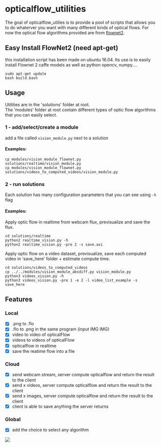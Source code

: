 opticalflow_utilities
======================
The goal of opticalflow_utilies is to provide a pool of scripts that allows you to do whaterver you want with many different 
kinds of optical flows. For now the optical flow algorithms provided are from <a href="https://github.com/lmb-freiburg/flownet2" target="_blank">flownet2</a>.

## Easy Install FlowNet2 (need apt-get)

this installation script has been made on ubuntu 16.04.
Its use is to easily install Flownet 2 caffe models as well as python opencv, numpy....

```
sudo apt-get update
bash build.bash
```

## Usage

Utilities are in the 'solutions' folder at root.<br /> 
The 'modules' folder at root contain different types of optic flow algorithms that you can easily select.

### 1 - add/select/create a module
add a file called ```vision_module.py``` next to a solution
#### Examples:
```
cp modules/vision_module_flownet.py solutions/realtime/vision_module.py
cp modules/vision_module_flownet.py solutions/videos_to_computed_videos/vision_module.py
```

### 2 - run solutions
Each solution has many configuration parameters that you can see using ```-h``` flag
#### Examples:
Apply optic flow in realtime from webcam flux, previsualize and save the flux.<br /> 
```
cd solutions/realtime
python2 realtime_vision.py -h
python2 realtime_vision.py -pre 2 -s save.avi
```
Apply optic flow on a video dataset, previsualize, save each computed video in 'save_here' folder + estimate compute time.<br /> 
```
cd solutions/videos_to_computed_videos
cp ../../modules/vision_module_absdiff.py vision_module.py
python3 videos_vision.py -h
python3 videos_vision.py -pre 1 -e 2 -l video_list_example -s save_here
```


## Features

### Local
- [x] .png to .flo
- [x] .flo to .png in the same program (input IMG IMG)
- [x] video to video of opticalFlow
- [x] videos to videos of opticalFlow
- [x] opticalflow in realtime
- [x] save the reatime flow into a file

### Cloud
- [x] send webcam stream, server compute opticalflow and return the result to the client
- [x] send x videos, server compute opticalflow and return the result to the client
- [x] send x images, server compute opticalflow and return the result to the client
- [x] client is able to save anything the server returns

### Global
- [x] add the choice to select any algorithm


![](https://github.com/Cjdcoy/opticalflow_utilities/blob/master/documents/OF.gif)


